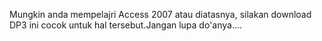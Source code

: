 Mungkin anda mempelajri Access 2007 atau diatasnya, silakan download DP3 ini cocok untuk hal tersebut.Jangan lupa do'anya....